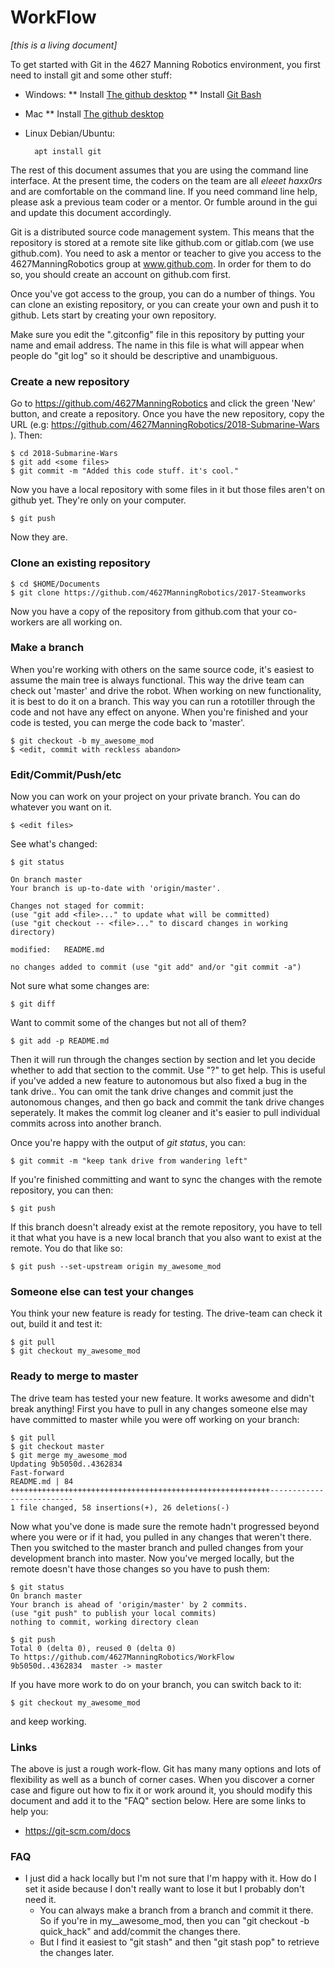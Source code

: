 # WorkFlow

*[this is a living document]*

To get started with Git in the 4627 Manning Robotics environment, you first need to install git and some other stuff:

* Windows:
** Install [The github desktop](https://help.github.com/desktop/guides/getting-started-with-github-desktop/installing-github-desktop/)
** Install [Git Bash](https://gitforwindows.org/)

* Mac
** Install [The github desktop](https://help.github.com/desktop/guides/getting-started-with-github-desktop/installing-github-desktop/)
      
* Linux Debian/Ubuntu:
        
        apt install git


The rest of this document assumes that you are using the command line interface.  At the present time, the coders on the team are all *eleeet haxx0rs* and are comfortable on the command line.  If you need command line help, please ask a previous team coder or a mentor.  Or fumble around in the gui and update this document accordingly.

Git is a distributed source code management system. This means that the repository is stored at a remote site like github.com or gitlab.com  (we use github.com).  You need to ask a mentor or teacher to give you access to the 4627ManningRobotics group at www.github.com.  In order for them to do so, you should create an account on github.com first.

Once you've got access to the group, you can do a number of things.  You can clone an existing repository, or you can create your own and push it to github.  Lets start by creating your own repository.

Make sure you edit the ".gitconfig" file in this repository by putting your name and email address.  The name in this file is what will appear when people do "git log" so it should be descriptive and unambiguous.

### Create a new repository

Go to <https://github.com/4627ManningRobotics> and click the green  'New' button, and create a repository.  Once you have the new repository, copy the URL (e.g: <https://github.com/4627ManningRobotics/2018-Submarine-Wars> ). Then:

	$ cd 2018-Submarine-Wars
	$ git add <some files>
	$ git commit -m "Added this code stuff. it's cool."
	
Now you have a local repository with some files in it but those files aren't on github yet.  They're only on your computer.

	$ git push 
	
Now they are.

### Clone an existing repository

	$ cd $HOME/Documents
	$ git clone https://github.com/4627ManningRobotics/2017-Steamworks
	
Now you have a copy of the repository from github.com that your co-workers are all working on.

### Make a branch

When you're working with others on the same source code, it's easiest to assume the main tree is always functional.  This way the drive team can check out 'master' and drive the robot.  When working on new functionality, it is best to do it on a branch. This way you can run a rototiller through the code and not have any effect on anyone.  When you're finished and your code is tested, you can merge the code back to 'master'.

	$ git checkout -b my_awesome_mod
	$ <edit, commit with reckless abandon>
	
### Edit/Commit/Push/etc

Now you can work on your project on your private branch.  You can do whatever you want on it.  

	$ <edit files>
	
See what's changed:

	$ git status
	
	On branch master
	Your branch is up-to-date with 'origin/master'.
	
	Changes not staged for commit:
	(use "git add <file>..." to update what will be committed)
	(use "git checkout -- <file>..." to discard changes in working directory)

	modified:   README.md
	
	no changes added to commit (use "git add" and/or "git commit -a")
	
Not sure what some changes are:

	$ git diff
	
Want to commit some of the changes but not all of them?

	$ git add -p README.md
	
Then it will run through the changes section by section and let you decide whether to add that section to the commit. Use "?" to get help.   This is useful if you've added a new feature to autonomous but also fixed a bug in the tank drive.. You can omit the tank drive changes and commit just the autonomous changes, and then go back and commit the tank drive changes seperately.  It makes the commit log cleaner and it's easier to pull individual commits across into another branch.

Once you're happy with the output of *git status*, you can:

	$ git commit -m "keep tank drive from wandering left"

If you're finished committing and want to sync the changes with the remote repository, you can then:

	$ git push
	
If this branch doesn't already exist at the remote repository, you have to tell it that what you have is a new local branch that you also want to exist at the remote.  You do that like so:

	$ git push --set-upstream origin my_awesome_mod
	
### Someone else can test your changes

You think your new feature is ready for testing.  The drive-team can check it out, build it and test it:

	$ git pull
	$ git checkout my_awesome_mod
	
### Ready to merge to master

The drive team has tested your new feature.  It works awesome and didn't break anything!  First you have to pull in any changes someone else may have committed to master while you were off working on your branch:

	$ git pull
	$ git checkout master
	$ git merge my_awesome_mod
	Updating 9b5050d..4362834
	Fast-forward
	README.md | 84 ++++++++++++++++++++++++++++++++++++++++++++++++++++++++++--------------------------
	1 file changed, 58 insertions(+), 26 deletions(-)
	
Now what you've done is made sure the remote hadn't progressed beyond where you were or if it had, you pulled in any changes that weren't there.  Then you switched to the master branch and pulled changes from your development branch into master.  Now you've merged locally, but the remote doesn't have those changes so you have to push them:

	$ git status
	On branch master
	Your branch is ahead of 'origin/master' by 2 commits.
	(use "git push" to publish your local commits)
	nothing to commit, working directory clean
	
	$ git push
	Total 0 (delta 0), reused 0 (delta 0)
	To https://github.com/4627ManningRobotics/WorkFlow
	9b5050d..4362834  master -> master

If you have more work to do on your branch, you can switch back to it:

	$ git checkout my_awesome_mod
	
and keep working.

### Links

The above is just a rough work-flow.  Git has many many options and lots of flexibility as well as a bunch of corner cases.  When you discover a corner case and figure out how to fix it or work around it, you should modify this document and add it to the "FAQ" section below.  Here are some links to help you:

* <https://git-scm.com/docs>

### FAQ

* I just did a hack locally but I'm not sure that I'm happy with it.  How do I set it aside because I don't really want to lose it but I probably don't need it.
	* You can always make a branch from a branch and commit it there.  So if you're in my__awesome_mod, then you can "git checkout -b quick_hack" and add/commit the changes there. 
	* But I find it easiest to "git stash" and then "git stash pop" to retrieve the changes later.

